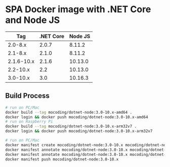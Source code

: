 # SPA Docker image with .NET Core and Node JS

| Tag        | .NET Core  | Node JS  |
|------------|------------|----------|
| 2.0-8.x    |  2.0.7     |  8.11.2  |
| 2.1-8.x    |  2.1.0     |  8.11.2  |
| 2.1.6-10.x |  2.1.6     |  10.13.0 |
| 2.2-10.x   |  2.2       |  10.13.0 |
| 3.0-10.x   |  3.0       |  10.16.3 |

## Build Process
```sh
# run on PC/Mac
docker build --tag mocoding/dotnet-node:3.0-10.x-amd64 .
docker login && docker push mocoding/dotnet-node:3.0-10.x-amd64
# run on Raspberry Pi
docker build --tag mocoding/dotnet-node:3.0-10.x-arm32v7 .
docker login && docker push mocoding/dotnet-node:3.0-10.x-arm32v7

# run on PC/Mac
docker manifest create mocoding/dotnet-node:3.0-10.x mocoding/dotnet-node:3.0-10.x-arm32v7 mocoding/dotnet-node:3.0-10.x-amd64
docker manifest annotate mocoding/dotnet-node:3.0-10.x mocoding/dotnet-node:3.0-10.x-arm32v7 --os linux --arch arm
docker manifest annotate mocoding/dotnet-node:3.0-10.x mocoding/dotnet-node:3.0-10.x-amd64 --os linux --arch amd64
docker manifest push mocoding/dotnet-node:3.0-10.x
```